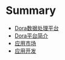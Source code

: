 # Summary

* [Dora数据处理平台](README.md)
* [Dora平台简介](chapter/chapter1.md)
* [应用市场](chapter2.md)
* [应用开发](chapter3.md)

